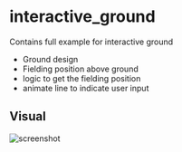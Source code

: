 # interactive_ground

Contains full example for interactive ground
- Ground design
- Fielding position above ground
- logic to get the fielding position
- animate line to indicate user input

## Visual

![screenshot](/Users/sidhdhi.p/Desktop/Flutter-Practices/interactive_cricketground_flutter/part_two/interactive_ground/screenshot/ss1.gif)